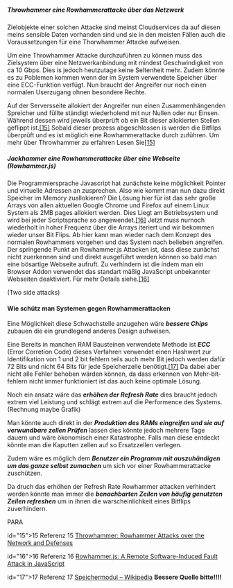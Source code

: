 ##### Throwhammer eine Rowhammerattacke über das Netzwerk

Zielobjekte einer solchen Attacke sind meinst Cloudservices da auf diesen meins sensible Daten vorhanden sind und sie in den meisten Fällen auch die Voraussetzungen für eine Thorwhammer Attacke aufweisen.

Um eine Throwhammer Attacke durchzuführen zu können muss das Zielsystem über eine Netzwerkanbindung mit mindest Geschwindigkeit von ca 10 Gbps. Dies is jedoch heutzutage keine Seltenheit mehr. Zudem könnte es zu Poblemen kommen wenn der im System verwendete Speicher über eine ECC-Funktion verfügt. Nun braucht der Angreifer nur noch einen normalen Userzugang ohnen besondere Rechte.

Auf der Serversseite allokiert der Angreifer nun einen Zusammenhängenden Spreicher und füllte ständigt wiederholend mit nur Nullen oder nur Einsen. Während dessen wird jeweils überprüft ob ein Bit dieser allokierten Stellen geflippt ist.[[15]](15) Sobald dieser prozess abgeschlossen is werden die Bitfilps überprüft und es ist möglich eine Rowhammerattacke durch zuführen. Um mehr über Throwhammer zu erfahren Lesen Sie[[15]](#15)

##### Jackhammer eine Rowhammerattacke über eine Webseite (Rowhammer.js)

Die Programmiersprache Javascript hat zunächste keine möglichkeit Pointer und virtuelle Adressen an zusprechen. Also wie kommt man nun dazu direkt Speicher im Memory zuallokieren? Die Lösung hier für ist das sehr große Arrays von allen aktuellen Google Chrome und Firefox auf einem Linux System als  2MB pages allokiert werden. Dies Liegt am Betriebsystem und wird bei jeder Scriptsprache so angewendet.[[16]](16) Jetzt muss nurnoch wiederholt in hoher Frequenz über die Arrays iteriert und wir bekommen wieder unser Bit Flips. Ab hier kann man wieder nach dem Konzept des normalen Rowhammers vorgehen und das System nach belieben angreifen. Der springende Punkt an Rowhammer.js Attacken ist, dass diese zunächst nicht zuerkennen sind und direkt ausgeführt werden können so bald man eine bösartige Webseite aufruft. Zu verhindern ist die indem man ein Browser Addon verwendet das standart mäßig JavaScript unbekannter Webseiten deaktiviert. Für mehr Details siehe.[[16]](16)

(Two side attacks)

#### Wie schütz man Systemen gegen Rowhammerattacken

Eine Möglichkeit diese Schwachstelle anzugehen wäre ***bessere Chips*** zubauen die ein grundlegend anderes Design aufweisen.

Eine Bereits in manchen RAM Bausteinen verwendete Methode ist ***ECC*** (Error Corretion Code) dieses Verfahren verwendet einen Hashwert zur Identifikation von 1 und 2 bit fehlern teils auch mehr Bit jedoch werden dafür 72 Bits und nicht 64 Bits für jede Speicherzelle benötigt.[[17]](17) Da dabei aber nicht alle Fehler behoben wärden können, da dass erkennen von Mehr-bit-fehlern nicht immer funktioniert ist das auch keine optimale Lösung.

Noch ein ansatz wäre das ***erhöhen der Refresh Rate*** dies braucht jedoch extrem viel Leistung und schlägt extrem auf die Performence des Systems. (Rechnung maybe Grafik)

Man könnte auch direkt in der ***Produktion des RAMs eingreifen und sie auf verwundbare zellen Prüfen*** lassen dies könnte jedoch mehrere Tage dauern und wäre ökonomisch einer Katastrophe. Falls man diese entdeckt könnte man die Kaputten zellen auf so Ersatzzellen verlegen.

Zudem wäre es möglich dem ***Benutzer ein Programm mit auszuhändigen um das ganze selbst zumachen*** um sich vor einer Rowhammerattacke zuschützen.

Da druch das erhöhen der Refresh Rate Rowhammer attacken verhindert werden könnte man immer die ***benachbarten Zeilen von häufig genutzten Zeilen refreshen*** um in ihnen die warscheinlichkeit eines Bitflips zuverhindern.

PARA

id="15">15 Referenz 15 [Throwhammer: Rowhammer Attacks over the Network and Defenses](https://download.vusec.net/papers/throwhammer_atc18.pdf)

id="16">16 Referenz 16 [Rowhammer.js: A Remote Software-Induced
Fault Attack in JavaScript](https://arxiv.org/pdf/1507.06955.pdf)

id="17">17 Referenz 17 [Speichermodul – Wikipedia](https://de.wikipedia.org/wiki/Speichermodul#Fehlererkennung_(ECC)) **Bessere Quelle bitte!!!!**
